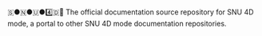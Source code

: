 🇸●🇳●🇺●4️⃣️🇩📖️ The official documentation source repository for SNU 4D mode, a portal to other SNU 4D mode documentation repositories.
